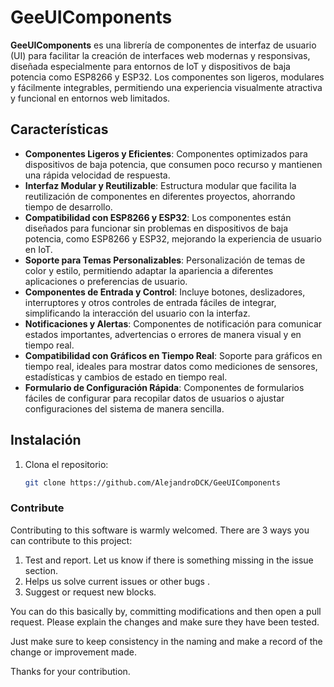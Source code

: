 # GeeUIComponents

**GeeUIComponents** es una librería de componentes de interfaz de usuario (UI) para facilitar la creación de interfaces web modernas y responsivas, diseñada especialmente para entornos de IoT y dispositivos de baja potencia como ESP8266 y ESP32. Los componentes son ligeros, modulares y fácilmente integrables, permitiendo una experiencia visualmente atractiva y funcional en entornos web limitados.

## Características

- **Componentes Ligeros y Eficientes**: Componentes optimizados para dispositivos de baja potencia, que consumen poco recurso y mantienen una rápida velocidad de respuesta.
- **Interfaz Modular y Reutilizable**: Estructura modular que facilita la reutilización de componentes en diferentes proyectos, ahorrando tiempo de desarrollo.
- **Compatibilidad con ESP8266 y ESP32**: Los componentes están diseñados para funcionar sin problemas en dispositivos de baja potencia, como ESP8266 y ESP32, mejorando la experiencia de usuario en IoT.
- **Soporte para Temas Personalizables**: Personalización de temas de color y estilo, permitiendo adaptar la apariencia a diferentes aplicaciones o preferencias de usuario.
- **Componentes de Entrada y Control**: Incluye botones, deslizadores, interruptores y otros controles de entrada fáciles de integrar, simplificando la interacción del usuario con la interfaz.
- **Notificaciones y Alertas**: Componentes de notificación para comunicar estados importantes, advertencias o errores de manera visual y en tiempo real.
- **Compatibilidad con Gráficos en Tiempo Real**: Soporte para gráficos en tiempo real, ideales para mostrar datos como mediciones de sensores, estadísticas y cambios de estado en tiempo real.
- **Formulario de Configuración Rápida**: Componentes de formularios fáciles de configurar para recopilar datos de usuarios o ajustar configuraciones del sistema de manera sencilla.
  
## Instalación

1. Clona el repositorio:
   ```bash
   git clone https://github.com/AlejandroDCK/GeeUIComponents

### Contribute

Contributing to this software is warmly welcomed. There are 3 ways you can contribute to this project:

1. Test and report. Let us know if there is something missing in the issue section.
2. Helps us solve current issues or other bugs .
3. Suggest or request new blocks.

You can do this basically by, committing modifications and then open a pull request. Please explain the changes and make sure they have been tested.

Just make sure to keep consistency in the naming and make a record of the change or improvement made.

 Thanks for your contribution.
